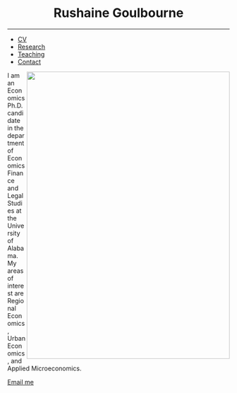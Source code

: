 
<head>
<link href="style.css" rel="stylesheet">
</head>

<body>
 
<h1 align = "center"> Rushaine Goulbourne </h1>
<hr>

<ul>
  <li><a href="CV-page1.html">CV</a></li>
  <li><a href="research-page2.html">Research</a></li>
  <li> <a href="teaching-page3.html">Teaching</a></li>
  <li><a href="contact-page4.html">Contact</a></li>
</ul>

 <img align="right" src="https://rushgoul.github.io/Home/Headshot.jpg"  width="460" height="650">

<p>I am an Economics Ph.D. candidate in the department of Economics Finance and Legal Studies at the University of Alabama. My areas of interest are Regional Economics, Urban Economics, and Applied Microeconomics.</p>

<p><a href="mailto:rdgoulbourne@crimson.ua.edu">Email me</a></p>

</body>

